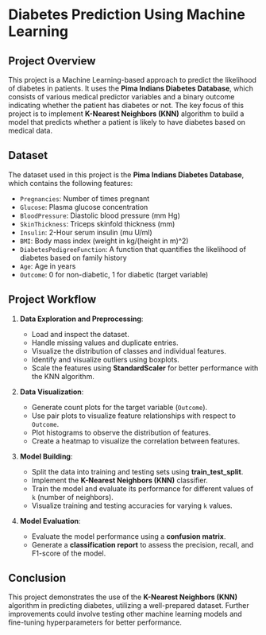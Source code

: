 # Diabetes Prediction Using Machine Learning

## Project Overview
This project is a Machine Learning-based approach to predict the likelihood of diabetes in patients. It uses the **Pima Indians Diabetes Database**, which consists of various medical predictor variables and a binary outcome indicating whether the patient has diabetes or not. The key focus of this project is to implement **K-Nearest Neighbors (KNN)** algorithm to build a model that predicts whether a patient is likely to have diabetes based on medical data.

## Dataset
The dataset used in this project is the **Pima Indians Diabetes Database**, which contains the following features:

- `Pregnancies`: Number of times pregnant
- `Glucose`: Plasma glucose concentration
- `BloodPressure`: Diastolic blood pressure (mm Hg)
- `SkinThickness`: Triceps skinfold thickness (mm)
- `Insulin`: 2-Hour serum insulin (mu U/ml)
- `BMI`: Body mass index (weight in kg/(height in m)^2)
- `DiabetesPedigreeFunction`: A function that quantifies the likelihood of diabetes based on family history
- `Age`: Age in years
- `Outcome`: 0 for non-diabetic, 1 for diabetic (target variable)

## Project Workflow

1. **Data Exploration and Preprocessing**:
   - Load and inspect the dataset.
   - Handle missing values and duplicate entries.
   - Visualize the distribution of classes and individual features.
   - Identify and visualize outliers using boxplots.
   - Scale the features using **StandardScaler** for better performance with the KNN algorithm.

2. **Data Visualization**:
   - Generate count plots for the target variable (`Outcome`).
   - Use pair plots to visualize feature relationships with respect to `Outcome`.
   - Plot histograms to observe the distribution of features.
   - Create a heatmap to visualize the correlation between features.

3. **Model Building**:
   - Split the data into training and testing sets using **train_test_split**.
   - Implement the **K-Nearest Neighbors (KNN)** classifier.
   - Train the model and evaluate its performance for different values of `k` (number of neighbors).
   - Visualize training and testing accuracies for varying `k` values.

4. **Model Evaluation**:
   - Evaluate the model performance using a **confusion matrix**.
   - Generate a **classification report** to assess the precision, recall, and F1-score of the model.

## Conclusion
This project demonstrates the use of the **K-Nearest Neighbors (KNN)** algorithm in predicting diabetes, utilizing a well-prepared dataset. Further improvements could involve testing other machine learning models and fine-tuning hyperparameters for better performance.
